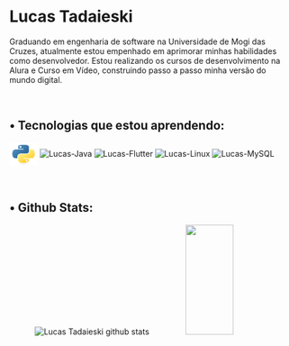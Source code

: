 # Lucas Tadaieski 

Graduando em engenharia de software na Universidade de Mogi das Cruzes, atualmente estou empenhado em aprimorar minhas habilidades como desenvolvedor. Estou realizando os cursos de desenvolvimento na Alura e Curso em Vídeo, construindo passo a passo minha versão do mundo digital.
</div><br/>


## • Tecnologias que estou aprendendo:

<div style="display: inline_block">
  <img align="center" alt="Lucas-Python" height="40" width="50" src="https://raw.githubusercontent.com/devicons/devicon/master/icons/python/python-original.svg" />
  <img align="center" alt="Lucas-Java" height="40" width="60" src="https://cdn.jsdelivr.net/gh/devicons/devicon/icons/java/java-original.svg" />
  <img align="center" alt="Lucas-Flutter" height="40" width="30" src="https://cdn.jsdelivr.net/gh/devicons/devicon/icons/flutter/flutter-original.svg" />
  <img align="center" alt="Lucas-Linux" height="40" width="50"  src="https://cdn.jsdelivr.net/gh/devicons/devicon/icons/linux/linux-original.svg" />
  <img align="center" alt="Lucas-MySQL" height="70" width="90" src="https://cdn.jsdelivr.net/gh/devicons/devicon/icons/mysql/mysql-original-wordmark.svg" />
          
</div><br/>
</div><br/>


## • Github Stats:
<div align="center">  
  <img width="49%" height="195px" src="https://github-readme-stats.vercel.app/api?username=LucasTadaieski&show_icons=true&count_private=true&hide_border=true&title_color=00bfbf&icon_color=00bfbf&text_color=c9d1d9&bg_color=0d1117" alt="Lucas Tadaieski github stats" /> 
  <img width="41%" height="195px" src="https://github-readme-stats.vercel.app/api/top-langs/?username=LucasTadaieski&layout=compact&hide_border=true&title_color=00bfbf&text_color=00bfbf&bg_color=0d1117" />
</div>
